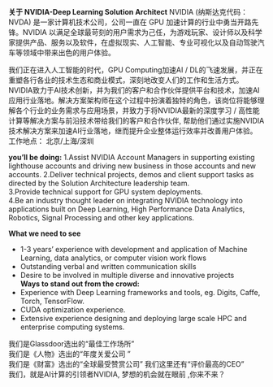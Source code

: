 **关于 NVIDIA-Deep Learning Solution Architect**
NVIDIA (纳斯达克代码：NVDA) 是一家计算机技术公司，公司一直在 GPU 加速计算的行业中勇当开路先锋。NVIDIA 以满足全球最苛刻的用户需求为己任，为游戏玩家、设计师以及科学家提供产品、服务以及软件，在虚拟现实、人工智能、专业可视化以及自动驾驶汽车等领域中带来出色的用户体验。   

我们正在进入人工智能的时代，GPU Computing加速AI / DL的飞速发展，并正在重塑各行各业的技术生态和商业模式，深刻地改变人们的工作和生活方式。  
NVIDIA致力于AI技术创新，并为我们的客户和合作伙伴提供平台和技术，加速AI应用行业落地。解决方案架构师在这个过程中扮演着独特的角色，该岗位将能够理解各个行业的业务需求与应用场景，并致力于将NVIDIA最新的深度学习 / 高性能计算等解决方案与前沿技术带给我们的客户和合作伙伴, 帮助他们通过实施NVIDIA技术解决方案来加速AI行业落地，继而提升企业整体运行效率并改善用户体验。  
工作地点： 北京/上海/深圳

**you’ll be doing:** 
1.Assist NVIDIA Account Managers in supporting existing lighthouse accounts and driving new business in those accounts and new accounts.    2.Deliver technical projects, demos and client support tasks as directed by the Solution Architecture leadership team.    
3.Provide technical support for GPU system deployments.    
4.Be an industry thought leader on integrating NVIDIA technology into applications built on Deep Learning, High Performance Data Analytics, Robotics, Signal Processing and other key applications.  

**What we need to see**  
- 1-3 years’ experience with development and application of Machine Learning, data analytics, or computer vision work flows   
- Outstanding verbal and written communication skills    
- Desire to be involved in multiple diverse and innovative projects    
**Ways to stand out from the crowd:**  
- Experience with Deep Learning frameworks and tools, eg. Digits, Caffe, Torch, TensorFlow.    
- CUDA optimization experience.  
- Extensive experience designing and deploying large scale HPC and enterprise computing systems.    

我们是Glassdoor选出的“最佳工作场所”     
我们是《人物》选出的“年度关爱公司 ”     
我们是《财富》选出的“全球最受赞赏公司” 我们这里还有“评价最高的CEO”     
我们，就是AI计算的引领者NVIDIA, 梦想的机会就在眼前 ,你来不来？    

